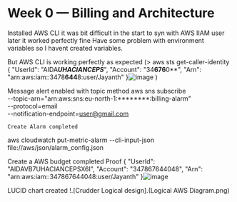 # Week 0 — Billing and Architecture

Installed AWS CLI it was bit difficult in the start to syn with AWS IIAM user later it worked perfectly fine 
Have some problem with environment variables so I havent created variables.

But AWS CLI is working perfectly as expected
(> aws sts get-caller-identity
{
    "UserId": "AIDA***UHACIANCEPS***",
    "Account": "34**676**0**",
    "Arn": "arn:aws:iam::3478**644**8:user/Jayanth"
}![image](https://user-images.githubusercontent.com/60100266/220217850-b5775bfc-adce-4592-a929-60428d28a596.png)
)

Message alert enabled with topic method
    aws sns subscribe \
    --topic-arn="arn:aws:sns:eu-north-1:********:billing-alarm" \
    --protocol=email \
    --notification-endpoint=user@gmail.com
    
    Create Alarm completed

aws cloudwatch put-metric-alarm --cli-input-json file://aws/json/alarm_config.json

Create a AWS budget completed
Proof
{
    "UserId": "AIDAVB7UHACIANCEPSX6I",
    "Account": "347867644048",
    "Arn": "arn:aws:iam::347867644048:user/Jayanth"
}![image](https://user-images.githubusercontent.com/60100266/220222137-4cd89a7a-3da6-41f5-8a6c-bfe1ea627f26.png)


LUCID chart created 
!.[Crudder Logical design].(Logical AWS Diagram.png)
